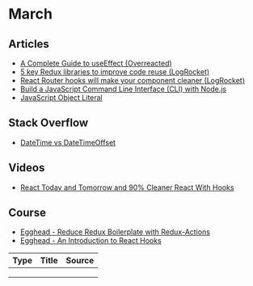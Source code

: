 # March

## Articles
- [A Complete Guide to useEffect (Overreacted)](https://overreacted.io/a-complete-guide-to-useeffect/)
- [5 key Redux libraries to improve code reuse (LogRocket)](https://blog.logrocket.com/5-redux-libraries-to-improve-code-reuse-9f93eaceaa83/)
- [React Router hooks will make your component cleaner (LogRocket)](https://blog.logrocket.com/react-router-hooks-will-make-your-component-cleaner/)
- [Build a JavaScript Command Line Interface (CLI) with Node.js](https://www.sitepoint.com/javascript-command-line-interface-cli-node-js/)
- [JavaScript Object Literal](https://www.dyn-web.com/tutorials/object-literal/)

## Stack Overflow
- [DateTime vs DateTimeOffset](https://stackoverflow.com/questions/4331189/datetime-vs-datetimeoffset)

## Videos
- [React Today and Tomorrow and 90% Cleaner React With Hooks](https://www.youtube.com/watch?v=dpw9EHDh2bM)

## Course
- [Egghead - Reduce Redux Boilerplate with Redux-Actions](https://egghead.io/courses/reduce-redux-boilerplate-with-redux-actions)
- [Egghead - An Introduction to React Hooks](https://egghead.io/playlists/an-introduction-to-react-hooks-78da2b22)

| Type | Title | Source |
|------|-------|--------|
|      |       |        |
|      |       |        |
|      |       |        |

